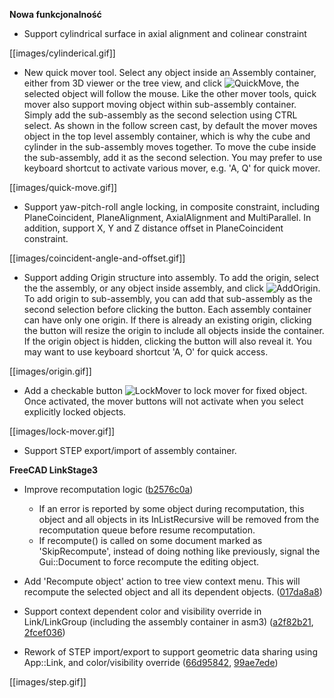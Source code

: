 __Nowa funkcjonalność__

* Support cylindrical surface in axial alignment and colinear constraint

[[images/cylinderical.gif]]


* New quick mover tool. Select any object inside an Assembly container, either from 3D viewer or the tree view, and click ![QuickMove](../raw/master/freecad/asm3/Gui/Resources/icons/Assembly_QuickMove.svg?sanitize=true), the selected object will follow the mouse. Like the other mover tools, quick mover also support moving object within sub-assembly container. Simply add the sub-assembly as the second selection using CTRL select. As shown in the follow screen cast, by default the mover moves object in the top level assembly container, which is why the cube and cylinder in the sub-assembly moves together. To move the cube inside the sub-assembly, add it as the second selection. You may prefer to use keyboard shortcut to activate various mover, e.g. 'A, Q' for quick mover.


[[images/quick-move.gif]]

* Support yaw-pitch-roll angle locking, in composite constraint, including PlaneCoincident, PlaneAlignment, AxialAlignment and MultiParallel. In addition, support X, Y and Z distance offset in PlaneCoincident constraint.

[[images/coincident-angle-and-offset.gif]]


* Support adding Origin structure into assembly. To add the origin, select the the assembly, or any object inside assembly, and click ![AddOrigin](../raw/master/freecad/asm3/Gui/Resources/icons/Assembly_Add_Origin.svg?sanitize=true). To add origin to sub-assembly, you can add that sub-assembly as the second selection before clicking the button. Each assembly container can have only one origin. If there is already an existing origin, clicking the button will resize the origin to include all objects inside the container. If the origin object is hidden, clicking the button will also reveal it. You may want to use keyboard shortcut 'A, O' for quick access.

[[images/origin.gif]]


* Add a checkable button ![LockMover](../raw/master/freecad/asm3/Gui/Resources/icons/Assembly_LockMover.svg?sanitize=true) to lock mover for fixed object. Once activated, the mover buttons will not activate when you select explicitly locked objects.

[[images/lock-mover.gif]]

* Support STEP export/import of assembly container.


__FreeCAD LinkStage3__

* Improve recomputation logic ([b2576c0a](/realthunder/FreeCAD/commit/b2576c0a9025d466881b7cf886bf46bbe00eec56))
  * If an error is reported by some object during recomputation, this object and all objects in its InListRecursive will be removed from the recomputation queue before resume recomputation.
  * If recompute() is called on some document marked as 'SkipRecompute', instead of doing nothing like previously, signal the Gui::Document to force recompute the editing object.

* Add 'Recompute object' action to tree view context menu. This will recompute the selected object and all its dependent objects. ([017da8a8](/realthunder/FreeCAD/commit/017da8a8621006037b3f4fafd30b5cc91d7e54af))

* Support context dependent color and visibility override in Link/LinkGroup (including the assembly container in asm3) ([a2f82b21](/realthunder/FreeCAD/commit/a2f82b2105d789f47c9124079ac14df7f9a66573), [2fcef036](/realthunder/FreeCAD/commit/2fcef036461cfde9efd1bcbe8fae7245f96f996c))


* Rework of STEP import/export to support geometric data sharing using App::Link, and color/visibility override ([66d95842](/realthunder/FreeCAD/commit/66d9584269384a0ff8e955ac182b7d74186a3a23), [99ae7ede](/realthunder/FreeCAD/commit/99ae7ede218a1eab6a4a09af204c3c2a5eb151d8))

[[images/step.gif]]

